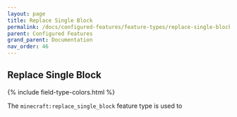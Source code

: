 ```yaml
---
layout: page
title: Replace Single Block
permalink: /docs/configured-features/feature-types/replace-single-block/
parent: Configured Features
grand_parent: Documentation
nav_order: 46
---
```


## Replace Single Block

<head>
    {% include field-type-colors.html %}
</head>

The `minecraft:replace_single_block` feature type is used to
    